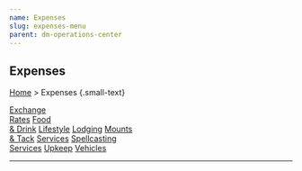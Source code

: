```yaml
---
name: Expenses
slug: expenses-menu
parent: dm-operations-center
---
```

## Expenses
[Home](dm-operations-center) > Expenses {.small-text}

<div class="menu-container">
    <a href="exchange-rates">Exchange<br/> Rates</a>
    <a href="food-and-drink">Food<br/> & Drink</a>
    <a href="lifestyle">Lifestyle</a>
    <a href="lodging">Lodging</a>
    <a href="mounts-and-tack">Mounts<br/> & Tack</a>
    <a href="services">Services</a>
    <a href="spellcasting-services">Spellcasting<br/> Services</a>
    <a href="upkeep">Upkeep</a>
    <a href="vehicles">Vehicles</a>
</div>
<hr/>